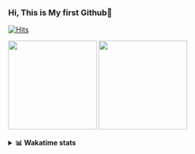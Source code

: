 ### Hi, This is My first Github👋
[![Hits](https://hits.seeyoufarm.com/api/count/incr/badge.svg?url=https%3A%2F%2Fgithub.com%2FJonghyun-Park1027&count_bg=%2379C83D&title_bg=%23555555&icon=&icon_color=%23E7E7E7&title=hits&edge_flat=false)](https://hits.seeyoufarm.com)
<br>

<!--[![Solved.ac Profile](http://mazassumnida.wtf/api/v2/generate_badge?boj=ppjjhh1027)](https://solved.ac/ppjjhh1027/)
-->
<p>
  <img height="180em" src="https://github-readme-stats-eight-rho-29.vercel.app/api?username=Jonghyun-Park1027&show_icons=true&include_all_commits=true&bg_color=30,e96443,904e95&title_color=fff&text_color=fff">
  <img height="180em" src="https://github-readme-stats-eight-rho-29.vercel.app/api/top-langs/?username=Jonghyun-Park1027&layout=compact&bg_color=30,e96443,904e95&title_color=fff&text_color=fff">


</p>
<details>
<summary><b>📊 Wakatime stats</b><br></summary>
<div>
<hr/>




<!--START_SECTION:waka-->
![Code Time](http://img.shields.io/badge/Code%20Time-461%20hrs%2013%20mins-blue)

![Profile Views](http://img.shields.io/badge/Profile%20Views-35-blue)

**🐱 My GitHub Data** 

> 📦 54.4 kB Used in GitHub's Storage 
 > 
> 🏆 166 Contributions in the Year 2023
 > 
> 🚫 Not Opted to Hire
 > 
> 📜 7 Public Repositories 
 > 
> 🔑 2 Private Repositories 
 > 
**I'm an Early 🐤** 

```text
🌞 Morning                30 commits          ████░░░░░░░░░░░░░░░░░░░░░   17.34 % 
🌆 Daytime                103 commits         ███████████████░░░░░░░░░░   59.54 % 
🌃 Evening                38 commits          █████░░░░░░░░░░░░░░░░░░░░   21.97 % 
🌙 Night                  2 commits           ░░░░░░░░░░░░░░░░░░░░░░░░░   01.16 % 
```
📅 **I'm Most Productive on Tuesday** 

```text
Monday                   20 commits          ███░░░░░░░░░░░░░░░░░░░░░░   11.56 % 
Tuesday                  46 commits          ███████░░░░░░░░░░░░░░░░░░   26.59 % 
Wednesday                12 commits          ██░░░░░░░░░░░░░░░░░░░░░░░   06.94 % 
Thursday                 12 commits          ██░░░░░░░░░░░░░░░░░░░░░░░   06.94 % 
Friday                   39 commits          ██████░░░░░░░░░░░░░░░░░░░   22.54 % 
Saturday                 17 commits          ██░░░░░░░░░░░░░░░░░░░░░░░   09.83 % 
Sunday                   27 commits          ████░░░░░░░░░░░░░░░░░░░░░   15.61 % 
```


📊 **This Week I Spent My Time On** 

```text
🕑︎ Time Zone: Asia/Seoul

💬 Programming Languages: 
Python                   8 hrs 25 mins       ████████████████░░░░░░░░░   65.37 % 
Jupyter                  1 hr 59 mins        ████░░░░░░░░░░░░░░░░░░░░░   15.51 % 
Markdown                 1 hr 11 mins        ██░░░░░░░░░░░░░░░░░░░░░░░   09.25 % 
Text                     49 mins             ██░░░░░░░░░░░░░░░░░░░░░░░   06.40 % 
GitIgnore file           14 mins             ░░░░░░░░░░░░░░░░░░░░░░░░░   01.94 % 

🔥 Editors: 
VS Code                  9 hrs 17 mins       ██████████████████░░░░░░░   72.11 % 
PyCharm                  3 hrs 35 mins       ███████░░░░░░░░░░░░░░░░░░   27.89 % 

🐱‍💻 Projects: 
Codingtest               8 hrs 35 mins       █████████████████░░░░░░░░   66.70 % 
yolov8n                  1 hr 56 mins        ████░░░░░░░░░░░░░░░░░░░░░   15.08 % 
MyFirstNovel             48 mins             ██░░░░░░░░░░░░░░░░░░░░░░░   06.27 % 
vision_study             45 mins             █░░░░░░░░░░░░░░░░░░░░░░░░   05.84 % 
Unknown Project          23 mins             █░░░░░░░░░░░░░░░░░░░░░░░░   03.00 % 

💻 Operating System: 
Windows                  12 hrs 52 mins      █████████████████████████   100.00 % 
```

**I Mostly Code in Jupyter Notebook** 

```text
Jupyter Notebook         6 repos             █████████████████░░░░░░░░   66.67 % 
HTML                     2 repos             ██████░░░░░░░░░░░░░░░░░░░   22.22 % 
C++                      1 repo              ███░░░░░░░░░░░░░░░░░░░░░░   11.11 % 
```




 Last Updated on 01/08/2023 18:33:32 UTC
<!--END_SECTION:waka-->
</details>



